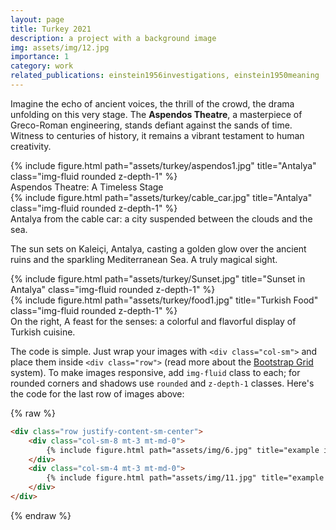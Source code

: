 ```yaml
---
layout: page
title: Turkey 2021
description: a project with a background image
img: assets/img/12.jpg
importance: 1
category: work
related_publications: einstein1956investigations, einstein1950meaning
---
```




<!--Every project has a beautiful feature showcase page.
It's easy to include images in a flexible 3-column grid format.
Make your photos 1/3, 2/3, or full width.

To give your project a background in the portfolio page, just add the img tag to the front matter like so:

    ---
    layout: page
    title: project
    description: a project with a background image
    img: /assets/img/12.jpg
    --- 
-->

Imagine the echo of ancient voices, the thrill of the crowd, the drama unfolding on this very stage. The **Aspendos Theatre**, a masterpiece of Greco-Roman engineering, stands defiant against the sands of time. Witness to centuries of history, it remains a vibrant testament to human creativity.
 

<div class="row">
    <div class="col-sm mt-3 mt-md-0">
        {% include figure.html path="assets/turkey/aspendos1.jpg" title="Antalya" class="img-fluid rounded z-depth-1" %}
    </div>
</div>
<div class="caption">
    Aspendos Theatre: A Timeless Stage
</div>


<div class="row">
    <div class="col-sm mt-3 mt-md-0">
        {% include figure.html path="assets/turkey/cable_car.jpg" title="Antalya" class="img-fluid rounded z-depth-1" %}
    </div>
</div>
<div class="caption">
    Antalya from the cable car: a city suspended between the clouds and the sea.
</div>


The sun sets on Kaleiçi, Antalya, casting a golden glow over the ancient ruins and the sparkling Mediterranean Sea. A truly magical sight. 


<div class="row justify-content-sm-center align-items-stretch">
    <div class="col-sm-8 mt-3 mt-md-0">
        {% include figure.html path="assets/turkey/Sunset.jpg" title="Sunset in Antalya" class="img-fluid rounded z-depth-1" %}
    </div>
    <div class="col-sm-4 mt-3 mt-md-0">
        {% include figure.html path="assets/turkey/food1.jpg" title="Turkish Food" class="img-fluid rounded z-depth-1" %}
    </div>
</div>
<div class="caption">
   On the right, A feast for the senses: a colorful and flavorful display of Turkish cuisine.
</div>



The code is simple.
Just wrap your images with `<div class="col-sm">` and place them inside `<div class="row">` (read more about the <a href="https://getbootstrap.com/docs/4.4/layout/grid/">Bootstrap Grid</a> system).
To make images responsive, add `img-fluid` class to each; for rounded corners and shadows use `rounded` and `z-depth-1` classes.
Here's the code for the last row of images above:


<!-- <div class="row">
    <div class="col-sm mt-3 mt-md-0">
        {% include figure.html path="assets/img/1.jpg" title="example image" class="img-fluid rounded z-depth-1" %}
    </div>
    <div class="col-sm mt-3 mt-md-0">
        {% include figure.html path="assets/img/3.jpg" title="example image" class="img-fluid rounded z-depth-1" %}
    </div>
    <div class="col-sm mt-3 mt-md-0">
        {% include figure.html path="assets/img/5.jpg" title="example image" class="img-fluid rounded z-depth-1" %}
    </div>
</div>
<div class="caption">
    Caption photos easily. On the left, a road goes through a tunnel. Middle, leaves artistically fall in a hipster photoshoot. Right, in another hipster photoshoot, a lumberjack grasps a handful of pine needles.
</div> -->




{% raw %}
```html
<div class="row justify-content-sm-center">
    <div class="col-sm-8 mt-3 mt-md-0">
        {% include figure.html path="assets/img/6.jpg" title="example image" class="img-fluid rounded z-depth-1" %}
    </div>
    <div class="col-sm-4 mt-3 mt-md-0">
        {% include figure.html path="assets/img/11.jpg" title="example image" class="img-fluid rounded z-depth-1" %}
    </div>
</div>
```
{% endraw %}
